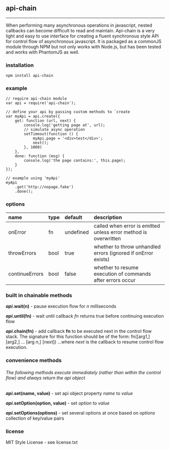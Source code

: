 ## api-chain
---
When performing many asynchronous operations in javascript, nested callbacks can become difficult to read and maintain.  Api-chain is a very light and easy to use interface for creating a fluent synchronous style API for control flow of asynchronous javascript.  It is packaged as a commonJS module through NPM but not only works with Node.js, but has been tested and works with PhantomJS as well.

### installation
    npm install api-chain

### example
    // require api-chain module
    var api = require('api-chain');

    // define your api by passing custom methods to `create
    var myApi = api.create({
        get: function (url, next) {
            console.log('getting page at', url);
            // simulate async operation
            setTimeout(function () {
                myApi.page = '<div>test</div>';
                next();
            }, 1000)
        },
        done: function (msg) {
            console.log('the page contains:', this.page);
        }
    });

    // example using 'myApi'
    myApi
        .get('http://nopage.fake')
        .done();

### options
| name           | type | default     | description                                                     |
|:---------------|:-----|:------------|:----------------------------------------------------------------|
| onError        | fn   | undefined   | called when error is emitted unless error method is overwritten |
| throwErrors    | bool | true        | whether to throw unhandled errors (ignored if onError exists)   |
| continueErrors | bool | false       | whether to resume execution of commands after errors occur      |  

### built in chainable methods
***api*.wait(n)** - pause execution flow for *n* milliseconds

***api*.until(fn)** - wait until callback *fn* returns true before continuing execution flow

***api*.chain(fn)** - add callback **fn** to be executed next in the control flow stack.  The signature for this function should be of the form:
    fn([arg1,] [arg2,] ... [arg *n*,] [next])
...where *next* is the callback to resume control flow execution.

### convenience methods
###### The following methods execute immediately (rather than within the control flow) and always return the api object
***api*.set(name, value)** - set api object property *name* to *value*

***api*.setOption(option, value)** - set *option* to *value*

***api*.setOptions(options)** - set several options at once based on *options* collection of key/value pairs

### license
MIT Style License - see license.txt